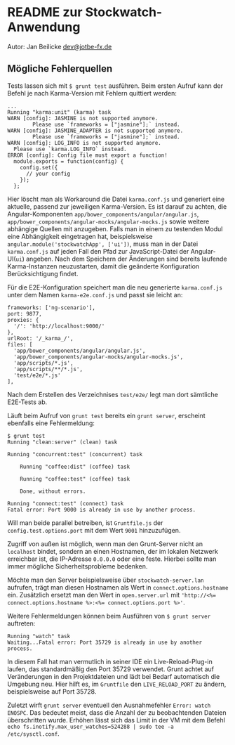 # README zur Stockwatch-Anwendung

Autor: Jan Beilicke <dev@jotbe-fx.de>

## Mögliche Fehlerquellen

Tests lassen sich mit `$ grunt test` ausführen. Beim ersten Aufruf kann der Befehl je nach Karma-Version mit Fehlern quittiert werden:

    ...
    Running "karma:unit" (karma) task
    WARN [config]: JASMINE is not supported anymore.
            Please use `frameworks = ["jasmine"];` instead.
    WARN [config]: JASMINE_ADAPTER is not supported anymore.
            Please use `frameworks = ["jasmine"];` instead.
    WARN [config]: LOG_INFO is not supported anymore.
      Please use `karma.LOG_INFO` instead.
    ERROR [config]: Config file must export a function!
      module.exports = function(config) {
        config.set({
          // your config
        });
      };

Hier löscht man als Workaround die Datei `karma.conf.js` und generiert eine aktuelle, passend zur jeweiligen Karma-Version. Es ist darauf zu achten, die Angular-Komponenten `app/bower_components/angular/angular.js`, `app/bower_components/angular-mocks/angular-mocks.js` sowie weitere abhängige Quellen mit anzugeben. Falls man in einem zu testenden Modul eine Abhängigkeit eingetragen hat, beispielsweise `angular.module('stockwatchApp', ['ui'])`, muss man in der Datei `karma.conf.js` auf jeden Fall den Pfad zur JavaScript-Datei der Angular-UI(`ui`) angeben. Nach dem Speichern der Änderungen sind bereits laufende Karma-Instanzen neuzustarten, damit die geänderte Konfiguration Berücksichtigung findet.

Für die E2E-Konfiguration speichert man die neu generierte `karma.conf.js` unter dem Namen `karma-e2e.conf.js` und passt sie leicht an:

    frameworks: ['ng-scenario'],
    port: 9877,
    proxies: {
      '/': 'http://localhost:9000/'
    },
    urlRoot: '/_karma_/',
    files: [
      'app/bower_components/angular/angular.js',
      'app/bower_components/angular-mocks/angular-mocks.js',
      'app/scripts/*.js',
      'app/scripts/**/*.js',
      'test/e2e/*.js'
    ],

Nach dem Erstellen des Verzeichnises `test/e2e/` legt man dort sämtliche E2E-Tests ab.

Läuft beim Aufruf von `grunt test` bereits ein `grunt server`, erscheint ebenfalls eine Fehlermeldung:

    $ grunt test
    Running "clean:server" (clean) task

    Running "concurrent:test" (concurrent) task

        Running "coffee:dist" (coffee) task

        Running "coffee:test" (coffee) task

        Done, without errors.

    Running "connect:test" (connect) task
    Fatal error: Port 9000 is already in use by another process.

Will man beide parallel betreiben, ist `Gruntfile.js` der `config.test.options.port` mit dem Wert `9001` hinzuzufügen.

Zugriff von außen ist möglich, wenn man den Grunt-Server nicht an `localhost` bindet, sondern an einen Hostnamen, der im lokalen Netzwerk erreichbar ist, die IP-Adresse `0.0.0.0` oder eine feste. Hierbei sollte man immer mögliche Sicherheitsprobleme bedenken.

Möchte man den Server beispielsweise über `stockwatch-server.lan` aufrufen, trägt man diesen Hostnamen als Wert in `connect.options.hostname` ein. Zusätzlich ersetzt man den Wert in `open.server.url` mit `'http://<%= connect.options.hostname %>:<%= connect.options.port %>'`.

Weitere Fehlermeldungen können beim Ausführen von `$ grunt server` auftreten:

    Running "watch" task
    Waiting...Fatal error: Port 35729 is already in use by another process.

In diesem Fall hat man vermutlich in seiner IDE ein Live-Reload-Plug-in laufen, das standardmäßig den Port 35729 verwendet. Grunt achtet auf Veränderungen in den Projektdateien und lädt bei Bedarf automatisch die Umgebung neu. Hier hilft es, im `Gruntfile` den `LIVE_RELOAD_PORT` zu ändern, beispielsweise auf Port 35728.

Zuletzt wirft `grunt server` eventuell den Ausnahmefehler `Error: watch ENOSPC`. Das bedeutet meist, dass die Anzahl der zu beobachtenden Dateien überschritten wurde. Erhöhen lässt sich das Limit in der VM mit dem Befehl `echo fs.inotify.max_user_watches=524288 | sudo tee -a /etc/sysctl.conf`.
